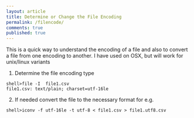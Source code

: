 ```yaml
---
layout: article
title: Determine or Change the File Encoding
permalink: /filencode/
comments: true
published: true
---
```


This is a quick way to understand the encoding of a file and also to convert a file from one encoding to another. I have used on OSX, but will work for unix/linux variants

1. Determine the file encoding type
```
shell>file -I  file1.csv
file1.csv: text/plain; charset=utf-16le
```

2. If needed convert the file to the necessary format
for e.g.
```
shell>iconv -f utf-16le -t utf-8 < file1.csv > file1.utf8.csv
```
